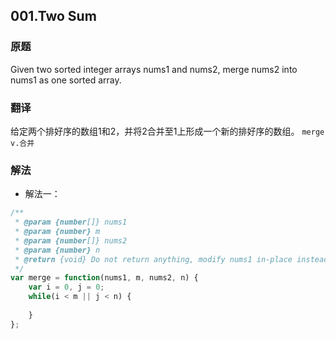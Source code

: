## 001.Two Sum
### 原题
Given two sorted integer arrays nums1 and nums2, merge nums2 into nums1 as one sorted array.
### 翻译
给定两个排好序的数组1和2，并将2合并至1上形成一个新的排好序的数组。
`merge v.合并`
### 解法
- 解法一：
```javascript
/**
 * @param {number[]} nums1
 * @param {number} m
 * @param {number[]} nums2
 * @param {number} n
 * @return {void} Do not return anything, modify nums1 in-place instead.
 */
var merge = function(nums1, m, nums2, n) {
    var i = 0, j = 0;
    while(i < m || j < n) {
        
    }
};
```